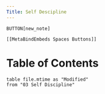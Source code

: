 ```yaml
---
Title: Self Descipline
---
```

`BUTTON[new_note]`
```meta-bind-embed
[[MetaBindEmbeds Spaces Buttons]]
```

# Table of Contents

```dataview
table file.mtime as "Modified"
from "03 Self Discipline"
```
